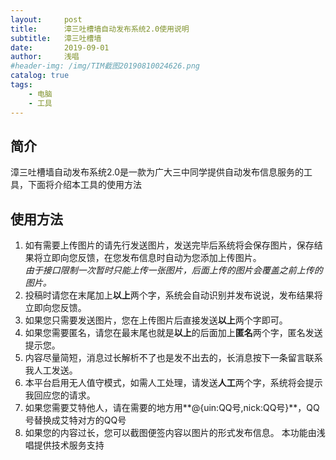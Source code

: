 ```yaml
---
layout:     post
title:      漳三吐槽墙自动发布系统2.0使用说明
subtitle:   漳三吐槽墙
date:       2019-09-01
author:     浅唱
#header-img: /img/TIM截图20190810024626.png
catalog: true
tags:
    - 电脑
    - 工具
---
```


## 简介
漳三吐槽墙自动发布系统2.0是一款为广大三中同学提供自动发布信息服务的工具，下面将介绍本工具的使用方法

## 使用方法
1. 如有需要上传图片的请先行发送图片，发送完毕后系统将会保存图片，保存结果将立即向您反馈，在您发布信息时自动为您添加上传图片。    
*由于接口限制一次暂时只能上传一张图片，后面上传的图片会覆盖之前上传的图片。*
2. 投稿时请您在末尾加上**以上**两个字，系统会自动识别并发布说说，发布结果将立即向您反馈。
3. 如果您只需要发送图片，您在上传图片后直接发送**以上**两个字即可。
3. 如果您需要匿名，请您在最末尾也就是**以上**的后面加上**匿名**两个字，匿名发送提示您。
4. 内容尽量简短，消息过长解析不了也是发不出去的，长消息按下一条留言联系我人工发送。
5. 本平台启用无人值守模式，如需人工处理，请发送**人工**两个字，系统将会提示我回应您的请求。    
6. 如果您需要艾特他人，请在需要的地方用**@{uin:QQ号,nick:QQ号}**，QQ号替换成艾特对方的QQ号    
7. 如果您的内容过长，您可以截图便签内容以图片的形式发布信息。
本功能由浅唱提供技术服务支持


                             
